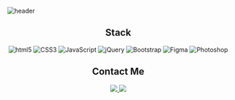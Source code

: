 
 ![header](https://capsule-render.vercel.app/api?type=waving&&color=b57fb3&height=300&section=header&text=An%20gahee&fontSize=70&fontAlign=22&fontAlignY=40&fontColor=fff)
 <br>
 <h2 align=center>Stack</h2>
  <div align=center>
	
  ![html5](http://img.shields.io/badge/-HTML5-f2eee5?style=flat-square&logo=html5&logoColor="black"/)
 ![CSS3](http://img.shields.io/badge/-CSS3-e5c1c5?style=flat-square&logo=css3&logoColor="black"/)
 ![JavaScript](http://img.shields.io/badge/-JavaScript-c3e2dd?style=flat-square&logo=javascript&logoColor="black"/)
 ![jQuery](http://img.shields.io/badge/-jQuery-6eceda?style=flat-square&logo=jquery&logoColor="black"/)
 ![Bootstrap](http://img.shields.io/badge/-Bootstrap-bfc8d7?style=flat-square&logo=bootstrap&logoColor="black"/)
  ![Figma](http://img.shields.io/badge/-Figma-e2d2d2?style=flat-square&logo=figma&logoColor="black"/)
  ![Photoshop](http://img.shields.io/badge/-Photoshop-ebebe3?style=flat-square&logo=adobephotoshop&logoColor="black"/)
	
  </div>
 <h2 align=center>Contact Me</h2>
<div align=center>
  <a href="https://mail.naver.com/write">
    <img src="https://img.shields.io/badge/Email-b6bbff?style=flat-square&logo=naver&logoColor=white&link=https://mail.naver.com/write"/>
  </a>
  <a href="https://www.instagram.com/in.scissors/">
    <img src="https://img.shields.io/badge/Instagram-9ce8ee?style=flat-square&logo=instagram&logoColor=white&link=https://www.instagram.com/in.scissors/">
  </a>
</div>

  </div>
